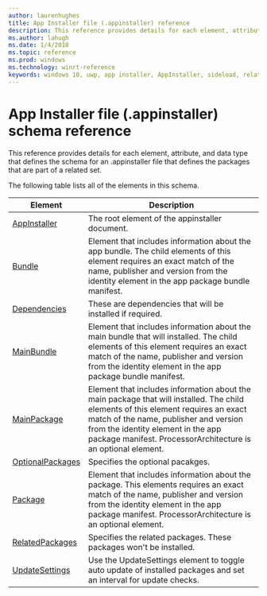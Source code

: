 ```yaml
---
author: laurenhughes
title: App Installer file (.appinstaller) reference
description: This reference provides details for each element, attribute, and data type that defines the schema for appinstaller file that defines the packages that are part of a related set. 
ms.author: lahugh
ms.date: 1/4/2018
ms.topic: reference
ms.prod: windows
ms.technology: winrt-reference
keywords: windows 10, uwp, app installer, AppInstaller, sideload, related set, optional packages
---
```



# App Installer file (.appinstaller) schema reference

This reference provides details for each element, attribute, and data type that defines the schema for an .appinstaller file that defines the packages that are part of a related set. 

The following table lists all of the elements in this schema.


| Element | Description |
|---------|-------------|
| [AppInstaller](element-appinstaller.md) | The root element of the appinstaller document. |
| [Bundle](element-bundle.md)| Element that includes information about the app bundle. The child elements of this element requires an exact match of the name, publisher and version from the identity element in the app package bundle manifest.  |
| [Dependencies](element-dependencies.md) | These are dependencies that will be installed if required. |
| [MainBundle](element-main-bundle.md)| Element that includes information about the main bundle that will installed. The child elements of this element requires an exact match of the name, publisher and version from the identity element in the app package bundle manifest. |
| [MainPackage](element-main-package.md)| Element that includes information about the main package that will installed. The child elements of this element requires an exact match of the name, publisher and version from the identity element in the app package manifest. ProcessorArchitecture is an optional element.  |
| [OptionalPackages](element-optional-packages.md) | Specifies the optional pacakges. |
| [Package](element-package.md)| Element that includes information about the  package. This elements requires an exact match of the name, publisher and version from the identity element in the app package manifest. ProcessorArchitecture is an optional element.  |
| [RelatedPackages](element-related-packages.md) | Specifies the related packages. These packages won't be installed. |
| [UpdateSettings](element-update-settings.md) | Use the UpdateSettings element to toggle auto update of installed packages and set an interval for update checks. |
